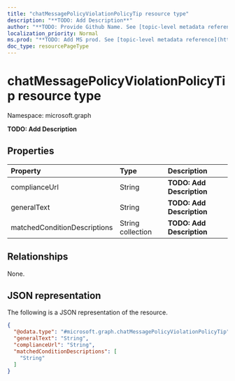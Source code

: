 ```yaml
---
title: "chatMessagePolicyViolationPolicyTip resource type"
description: "**TODO: Add Description**"
author: "**TODO: Provide Github Name. See [topic-level metadata reference](https://msgo.azurewebsites.net/add/document/guidelines/metadata.html#topic-level-metadata)**"
localization_priority: Normal
ms.prod: "**TODO: Add MS prod. See [topic-level metadata reference](https://msgo.azurewebsites.net/add/document/guidelines/metadata.html#topic-level-metadata)**"
doc_type: resourcePageType
---
```


# chatMessagePolicyViolationPolicyTip resource type


Namespace: microsoft.graph

**TODO: Add Description**

## Properties
|Property|Type|Description|
|:---|:---|:---|
|complianceUrl|String|**TODO: Add Description**|
|generalText|String|**TODO: Add Description**|
|matchedConditionDescriptions|String collection|**TODO: Add Description**|

## Relationships
None.

## JSON representation
The following is a JSON representation of the resource.
<!-- {
  "blockType": "resource",
  "@odata.type": "microsoft.graph.chatMessagePolicyViolationPolicyTip"
}
-->
``` json
{
  "@odata.type": "#microsoft.graph.chatMessagePolicyViolationPolicyTip",
  "generalText": "String",
  "complianceUrl": "String",
  "matchedConditionDescriptions": [
    "String"
  ]
}
```

